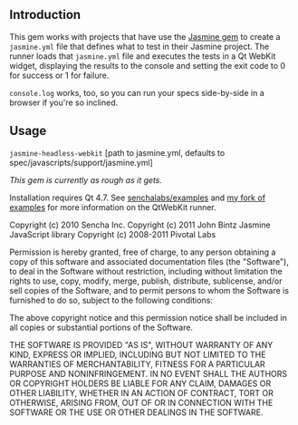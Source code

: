 ## Introduction

This gem works with projects that have use the [Jasmine gem](https://github.com/pivotal/jasmine-gem) to 
create a `jasmine.yml` file that defines what to test in their Jasmine project. The runner loads that
`jasmine.yml` file and executes the
tests in a Qt WebKit widget, displaying the results to the console and setting the exit code to 0 for
success or 1 for failure.

`console.log` works, too, so you can run your specs side-by-side in a browser if you're so inclined.

## Usage

`jasmine-headless-webkit` [path to jasmine.yml, defaults to spec/javascripts/support/jasmine.yml]

*This gem is currently as rough as it gets.*

Installation requires Qt 4.7. See [senchalabs/examples](https://github.com/senchalabs/examples) and [my fork
of examples](https://github.com/johnbintz/examples) for more information on the QtWebKit runner.

Copyright (c) 2010 Sencha Inc.
Copyright (c) 2011 John Bintz
Jasmine JavaScript library Copyright (c) 2008-2011 Pivotal Labs

Permission is hereby granted, free of charge, to any person obtaining a copy
of this software and associated documentation files (the "Software"), to deal
in the Software without restriction, including without limitation the rights
to use, copy, modify, merge, publish, distribute, sublicense, and/or sell
copies of the Software, and to permit persons to whom the Software is
furnished to do so, subject to the following conditions:

The above copyright notice and this permission notice shall be included in
all copies or substantial portions of the Software.

THE SOFTWARE IS PROVIDED "AS IS", WITHOUT WARRANTY OF ANY KIND, EXPRESS OR
IMPLIED, INCLUDING BUT NOT LIMITED TO THE WARRANTIES OF MERCHANTABILITY,
FITNESS FOR A PARTICULAR PURPOSE AND NONINFRINGEMENT. IN NO EVENT SHALL THE
AUTHORS OR COPYRIGHT HOLDERS BE LIABLE FOR ANY CLAIM, DAMAGES OR OTHER
LIABILITY, WHETHER IN AN ACTION OF CONTRACT, TORT OR OTHERWISE, ARISING FROM,
OUT OF OR IN CONNECTION WITH THE SOFTWARE OR THE USE OR OTHER DEALINGS IN
THE SOFTWARE.


